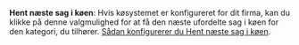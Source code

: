 <!-- markdownlint-disable-file MD041 -->
**Hent næste sag i køen**: Hvis køsystemet er konfigureret for dit firma, kan du klikke på denne valgmulighed for at få den næste ufordelte sag i køen for den kategori, du tilhører. [Sådan konfigurerer du Hent næste sag i køen][1].

<!-- Referenced links -->
[1]: ../../next-in-queue.md
